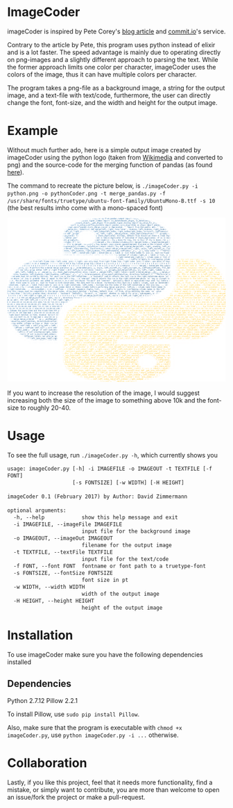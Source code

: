 # ImageCoder
imageCoder is inspired by Pete Corey's [blog article](http://www.east5th.co/blog/2017/02/13/build-your-own-code-poster-with-elixir/) and [commit.io](https://commits.io/)'s service. 

Contrary to the article by Pete, this program uses python instead of elixir and is a lot faster. The speed advantage is mainly due to operating directly on png-images and a slightly different approach to parsing the text. While the former approach limits one color per character, imageCoder uses the colors of the image, thus it can have multiple colors per character.

The program takes a png-file as a background image, a string for the output image, and a text-file with text/code, furthermore, the user can directly change the font, font-size, and the width and height for the output image.

# Example

Without much further ado, here is a simple output image created by imageCoder using the python logo (taken from [Wikimedia](https://commons.wikimedia.org/wiki/File:Python-logo-notext.svg) and converted to png) and the source-code for the merging function of pandas (as found [here](https://github.com/pandas-dev/pandas/blob/master/pandas/tools/merge.py)).

The command to recreate the picture below, is `./imageCoder.py -i python.png -o pythonCoder.png -t merge_pandas.py -f /usr/share/fonts/truetype/ubuntu-font-family/UbuntuMono-B.ttf -s 10` (the best results imho come with a mono-spaced font)

![PythonCoder.png](pythonCoder.png "PythonCoder.png")

If you want to increase the resolution of the image, I would suggest increasing both the size of the image to something above 10k and the font-size to roughly 20-40.

# Usage

To see the full usage, run `./imageCoder.py -h`, which currently shows you

``` 
usage: imageCoder.py [-h] -i IMAGEFILE -o IMAGEOUT -t TEXTFILE [-f FONT]
                     [-s FONTSIZE] [-w WIDTH] [-H HEIGHT]

imageCoder 0.1 (February 2017) by Author: David Zimmermann

optional arguments:
  -h, --help            show this help message and exit
  -i IMAGEFILE, --imageFile IMAGEFILE
                        input file for the background image
  -o IMAGEOUT, --imageOut IMAGEOUT
                        filename for the output image
  -t TEXTFILE, --textFile TEXTFILE
                        input file for the text/code
  -f FONT, --font FONT  fontname or font path to a truetype-font
  -s FONTSIZE, --fontSize FONTSIZE
                        font size in pt
  -w WIDTH, --width WIDTH
                        width of the output image
  -H HEIGHT, --height HEIGHT
                        height of the output image

```

# Installation
To use imageCoder make sure you have the following dependencies installed

## Dependencies

Python 2.7.12 
Pillow 2.2.1

To install Pillow, use `sudo pip install Pillow`.

Also, make sure that the program is executable with `chmod +x imageCoder.py`, use `python imageCoder.py -i ...` otherwise.


# Collaboration

Lastly, if you like this project, feel that it needs more functionality, find a mistake, or simply want to contribute, you are more than welcome to open an issue/fork the project or make a pull-request.
